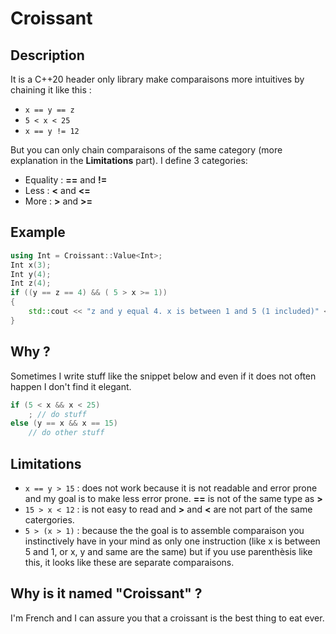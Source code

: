 # Croissant
## Description
It is a C++20 header only library make comparaisons more intuitives by chaining it like this :
* `x == y == z`
* `5 < x < 25`
* `x == y != 12`

But you can only chain comparaisons of the same category (more explanation in the __Limitations__ part). I define 3 categories:
* Equality : __==__ and __!=__
* Less : __<__ and __<=__
* More : __>__ and __>=__

## Example
```Cpp
using Int = Croissant::Value<Int>;
Int x(3);
Int y(4);
Int z(4);
if ((y == z == 4) && ( 5 > x >= 1))
{
	std::cout << "z and y equal 4. x is between 1 and 5 (1 included)" << std::endl;
}
```


## Why ?
Sometimes I write stuff like the snippet below and even if it does not often happen I don't find it elegant.
```Cpp
if (5 < x && x < 25)
	; // do stuff
else (y == x && x == 15)
	// do other stuff
```

## Limitations
* `x == y > 15` : does not work because it is not readable and error prone and my goal is to make less error prone. __==__ is not of the same type as __>__
* `15 > x < 12` : is not easy to read and __>__ and __<__ are not part of the same catergories.
* `5 > (x > 1)` : because the the goal is to assemble comparaison you instinctively have in your mind as only one instruction (like x is between 5 and 1, or x, y and same are the same) but if you use parenthèsis like this, it looks like these are separate comparaisons.

## Why is it named "Croissant" ?
I'm French and I can assure you that a croissant is the best thing to eat ever.

